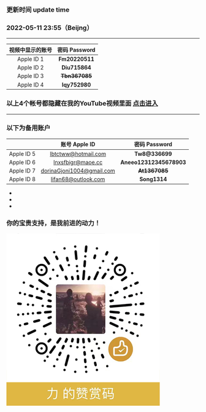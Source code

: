 
### 更新时间 update time
### 2022-05-11   23:55（Beijng）
---
| 视频中显示的账号| 密码 Password |
| :----: | :----: |
| Apple ID 1 | **Fm20220511** | 
| Apple ID 2 | **Diu715864** | 
| Apple ID 3 | ~~**Tbn367085**~~ | 
| Apple ID 4 | **Iqy752980** | 

### 以上4个帐号都隐藏在我的YouTube视频里面  [点击进入](https://youtu.be/J1H4u1S5M0o "悬停显示")
-------------------------------------------
### 以下为备用账户

|  |  账号 Apple ID | 密码 Password |
| :----: | :----: | :----: |
| Apple ID 5 | lbtctww@hotmail.com | **Tw8@336699** | 
| Apple ID 6 | lnxsfbigr@maoe.cc | **Aneeo12312345678903** | 
| Apple ID 7 | dorinaGjoni1004@gmail.com | ~~**At1367085**~~ | 
| Apple ID 8 | lifan68@outlook.com | **Song1314** | 
-
-
-


   ### 你的宝贵支持，是我前进的动力！

![weixin](https://github.com/raoli1986/raoli1986.github.io/blob/main/weixinS.jpg)
